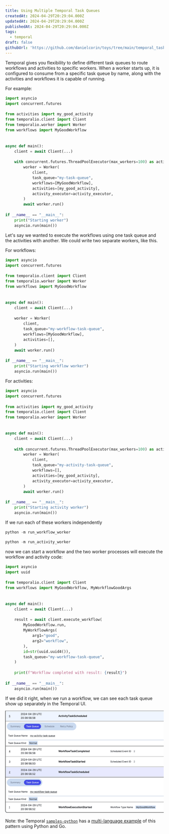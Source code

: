 ```yaml
---
title: Using Multiple Temporal Task Queues
createdAt: 2024-04-29T20:29:04.000Z
updatedAt: 2024-04-29T20:29:04.000Z
publishedAt: 2024-04-29T20:29:04.000Z
tags:
  - temporal
draft: false
githubUrl: 'https://github.com/danielcorin/toys/tree/main/temporal_task_queues'
---
```


Temporal gives you flexibility to define different task queues to route workflows and activities to specific workers.
When a worker starts up, it is configured to consume from a specific task queue by name, along with the activities and workflows it is capable of running.

For example:

```python
import asyncio
import concurrent.futures

from activities import my_good_activity
from temporalio.client import Client
from temporalio.worker import Worker
from workflows import MyGoodWorkflow


async def main():
    client = await Client(...)

    with concurrent.futures.ThreadPoolExecutor(max_workers=100) as activity_executor:
        worker = Worker(
            client,
            task_queue="my-task-queue",
            workflows=[MyGoodWorkflow],
            activities=[my_good_activity],
            activity_executor=activity_executor,
        )
        await worker.run()

if __name__ == "__main__":
    print("Starting worker")
    asyncio.run(main())
```

Let's say we wanted to execute the workflows using one task queue and the activities with another.
We could write two separate workers, like this.

For workflows:

```python
import asyncio
import concurrent.futures

from temporalio.client import Client
from temporalio.worker import Worker
from workflows import MyGoodWorkflow


async def main():
    client = await Client(...)

    worker = Worker(
        client,
        task_queue="my-workflow-task-queue",
        workflows=[MyGoodWorkflow],
        activities=[],
    )
    await worker.run()

if __name__ == "__main__":
    print("Starting workflow worker")
    asyncio.run(main())
```

For activities:

```python
import asyncio
import concurrent.futures

from activities import my_good_activity
from temporalio.client import Client
from temporalio.worker import Worker


async def main():
    client = await Client(...)

    with concurrent.futures.ThreadPoolExecutor(max_workers=100) as activity_executor:
        worker = Worker(
            client,
            task_queue="my-activity-task-queue",
            workflows=[],
            activities=[my_good_activity],
            activity_executor=activity_executor,
        )
        await worker.run()

if __name__ == "__main__":
    print("Starting activity worker")
    asyncio.run(main())
```

If we run each of these workers independently

```python
python -m run_workflow_worker
```

```python
python -m run_activity_worker
```

now we can start a workflow and the two worker processes will execute the workflow and activity code:

```python
import asyncio
import uuid

from temporalio.client import Client
from workflows import MyGoodWorkflow, MyWorkflowGoodArgs


async def main():
    client = await Client(...)

    result = await client.execute_workflow(
        MyGoodWorkflow.run,
        MyWorkflowArgs(
            arg1="good",
            arg2="workflow",
        ),
        id=str(uuid.uuid4()),
        task_queue="my-workflow-task-queue",
    )

    print(f"Workflow completed with result: {result}")

if __name__ == "__main__":
    asyncio.run(main())
```

If we did it right, when we run a workflow, we can see each task queue show up separately in the Temporal UI.

![Temporal UI showing different task queue names](images/queue-ui.png)

Note: the Temporal [`samples-python`](https://github.com/temporalio/samples-python) has a [multi-language example](https://github.com/temporalio/samples-python/tree/main/activity_worker) of this pattern using Python and Go.
